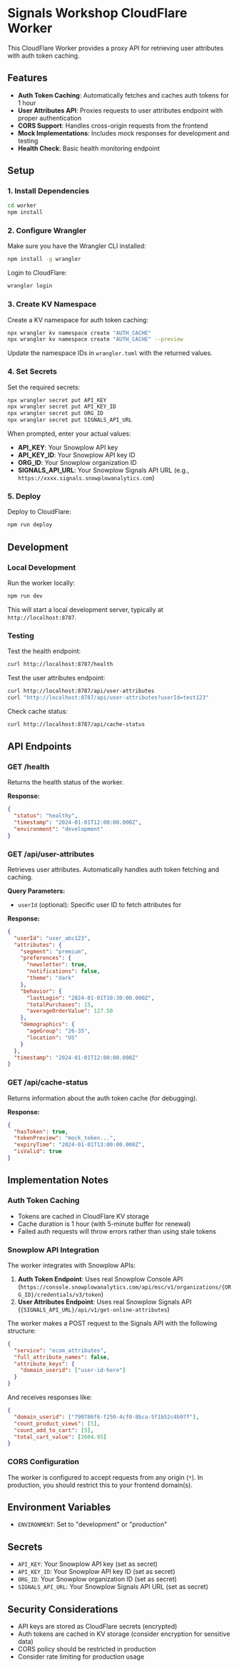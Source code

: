 # Signals Workshop CloudFlare Worker

This CloudFlare Worker provides a proxy API for retrieving user attributes with auth token caching.

## Features

- **Auth Token Caching**: Automatically fetches and caches auth tokens for 1 hour
- **User Attributes API**: Proxies requests to user attributes endpoint with proper authentication
- **CORS Support**: Handles cross-origin requests from the frontend
- **Mock Implementations**: Includes mock responses for development and testing
- **Health Check**: Basic health monitoring endpoint

## Setup

### 1. Install Dependencies

```bash
cd worker
npm install
```

### 2. Configure Wrangler

Make sure you have the Wrangler CLI installed:

```bash
npm install -g wrangler
```

Login to CloudFlare:

```bash
wrangler login
```

### 3. Create KV Namespace

Create a KV namespace for auth token caching:

```bash
npx wrangler kv namespace create "AUTH_CACHE"
npx wrangler kv namespace create "AUTH_CACHE" --preview
```

Update the namespace IDs in `wrangler.toml` with the returned values.

### 4. Set Secrets

Set the required secrets:

```bash
npx wrangler secret put API_KEY
npx wrangler secret put API_KEY_ID
npx wrangler secret put ORG_ID
npx wrangler secret put SIGNALS_API_URL
```

When prompted, enter your actual values:
- **API_KEY**: Your Snowplow API key
- **API_KEY_ID**: Your Snowplow API key ID  
- **ORG_ID**: Your Snowplow organization ID
- **SIGNALS_API_URL**: Your Snowplow Signals API URL (e.g., `https://xxxx.signals.snowplowanalytics.com`)

### 5. Deploy

Deploy to CloudFlare:

```bash
npm run deploy
```

## Development

### Local Development

Run the worker locally:

```bash
npm run dev
```

This will start a local development server, typically at `http://localhost:8787`.

### Testing

Test the health endpoint:

```bash
curl http://localhost:8787/health
```

Test the user attributes endpoint:

```bash
curl http://localhost:8787/api/user-attributes
curl "http://localhost:8787/api/user-attributes?userId=test123"
```

Check cache status:

```bash
curl http://localhost:8787/api/cache-status
```

## API Endpoints

### GET /health

Returns the health status of the worker.

**Response:**
```json
{
  "status": "healthy",
  "timestamp": "2024-01-01T12:00:00.000Z",
  "environment": "development"
}
```

### GET /api/user-attributes

Retrieves user attributes. Automatically handles auth token fetching and caching.

**Query Parameters:**
- `userId` (optional): Specific user ID to fetch attributes for

**Response:**
```json
{
  "userId": "user_abc123",
  "attributes": {
    "segment": "premium",
    "preferences": {
      "newsletter": true,
      "notifications": false,
      "theme": "dark"
    },
    "behavior": {
      "lastLogin": "2024-01-01T10:30:00.000Z",
      "totalPurchases": 15,
      "averageOrderValue": 127.50
    },
    "demographics": {
      "ageGroup": "26-35",
      "location": "US"
    }
  },
  "timestamp": "2024-01-01T12:00:00.000Z"
}
```

### GET /api/cache-status

Returns information about the auth token cache (for debugging).

**Response:**
```json
{
  "hasToken": true,
  "tokenPreview": "mock_token...",
  "expiryTime": "2024-01-01T13:00:00.000Z",
  "isValid": true
}
```

## Implementation Notes

### Auth Token Caching

- Tokens are cached in CloudFlare KV storage
- Cache duration is 1 hour (with 5-minute buffer for renewal)
- Failed auth requests will throw errors rather than using stale tokens

### Snowplow API Integration

The worker integrates with Snowplow APIs:

1. **Auth Token Endpoint**: Uses real Snowplow Console API (`https://console.snowplowanalytics.com/api/msc/v1/organizations/{ORG_ID}/credentials/v3/token`)
2. **User Attributes Endpoint**: Uses real Snowplow Signals API (`{SIGNALS_API_URL}/api/v1/get-online-attributes`)

The worker makes a POST request to the Signals API with the following structure:
```json
{
  "service": "ecom_attributes",
  "full_attribute_names": false,
  "attribute_keys": {
    "domain_userid": ["user-id-here"]
  }
}
```

And receives responses like:
```json
{
  "domain_userid": ["790786f6-f250-4cf0-8bca-5f1b52c4b97f"],
  "count_product_views": [5],
  "count_add_to_cart": [5],
  "total_cart_value": [2604.95]
}
```

### CORS Configuration

The worker is configured to accept requests from any origin (`*`). In production, you should restrict this to your frontend domain(s).

## Environment Variables

- `ENVIRONMENT`: Set to "development" or "production"

## Secrets

- `API_KEY`: Your Snowplow API key (set as secret)
- `API_KEY_ID`: Your Snowplow API key ID (set as secret)
- `ORG_ID`: Your Snowplow organization ID (set as secret)
- `SIGNALS_API_URL`: Your Snowplow Signals API URL (set as secret)

## Security Considerations

- API keys are stored as CloudFlare secrets (encrypted)
- Auth tokens are cached in KV storage (consider encryption for sensitive data)
- CORS policy should be restricted in production
- Consider rate limiting for production usage
